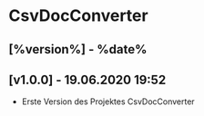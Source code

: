 # CsvDocConverter

## [%version%] - %date%


## [v1.0.0] - 19.06.2020 19:52

- Erste Version des Projektes CsvDocConverter